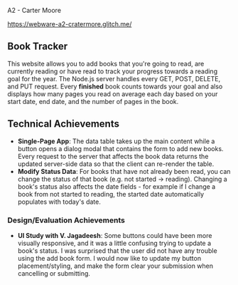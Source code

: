 A2 - Carter Moore

https://webware-a2-cratermore.glitch.me/

## Book Tracker
This website allows you to add books that you're going to read, are currently reading or have read to track your progress towards a reading goal for the year. The Node.js server handles every GET, POST, DELETE, and PUT request. Every **finished** book counts towards your goal and also displays how many pages you read on average each day based on your start date, end date, and the number of pages in the book.

## Technical Achievements
- **Single-Page App**: The data table takes up the main content while a button opens a dialog modal that contains the form to add new books. Every request to the server that affects the book data returns the updated server-side data so that the client can re-render the table.
- **Modify Status Data**: For books that have not already been read, you can change the status of that book (e.g. not started -> reading). Changing a book's status also affects the date fields - for example if I change a book from not started to reading, the started date automatically populates with today's date.

### Design/Evaluation Achievements
- **UI Study with V. Jagadeesh**: Some buttons could have been more visually responsive, and it was a little confusing trying to update a book's status. I was surprised that the user did not have any trouble using the add book form. I would now like to update my button placement/styling, and make the form clear your submission when cancelling or submitting.
